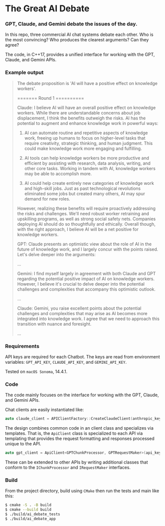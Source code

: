 # The Great AI Debate

### GPT, Claude, and Gemini debate the issues of the day.

In this repo, three commercial AI chat systems debate each other. Who is the most convincing? Who produces the clearest arguments? Can they agree?

The code, in C++17, provides a unified interface for working with the GPT, Claude, and Gemini APIs. 

### Example output

> The debate proposition is 'AI will have a positive effect on knowledge workers'.
> 
> ======= Round 1 ==========
> 
> Claude: I believe AI will have an overall positive effect on knowledge workers. While there are understandable concerns about job displacement, I think the benefits outweigh the risks. AI has the potential to augment and enhance knowledge work in powerful ways:
> 
> 1) AI can automate routine and repetitive aspects of knowledge work, freeing up humans to focus on higher-level tasks that require creativity, strategic thinking, and human judgment. This could make knowledge work more engaging and fulfilling.  
> 
> 2) AI tools can help knowledge workers be more productive and efficient by assisting with research, data analysis, writing, and other core tasks. Working in tandem with AI, knowledge workers may be able to accomplish more.
> 
> 3) AI could help create entirely new categories of knowledge work and high-skill jobs. Just as past technological revolutions eliminated some jobs but created many others, AI may spur demand for new roles.
> 
> However, realizing these benefits will require proactively addressing the risks and challenges. We'll need robust worker retraining and upskilling programs, as well as strong social safety nets. Companies deploying AI should do so thoughtfully and ethically. Overall though, with the right approach, I believe AI will be a net positive for knowledge workers.
> 
> GPT: Claude presents an optimistic view about the role of AI in the future of knowledge work, and I largely concur with the points raised. Let's delve deeper into the arguments:
> 
> ...
> 
> Gemini: I find myself largely in agreement with both Claude and GPT regarding the potential positive impact of AI on knowledge workers.  However, I believe it's crucial to delve deeper into the potential challenges and complexities that accompany this optimistic outlook.
> 
> ...
> 
> Claude: Gemini, you raise excellent points about the potential challenges and complexities that may arise as AI becomes more integrated into knowledge work. I agree that we need to approach this transition with nuance and foresight.
> 
> ...



### Requirements

API keys are required for each Chatbot. The keys are read from environment variables: `GPT_API_KEY`, `CLAUDE_API_KEY`, and `GEMINI_API_KEY`. 

Tested on `macOS Sonoma`, 14.4.1.

### Code

The code mainly focuses on the interface for working with the GPT, Claude, and Gemini APIs. 

Chat clients are easily instantiated like:

```C
auto claude_client = APIClientFactory::CreateClaudeClient(anthropic_key);
```

The design combines common code in an client class and specializes via templates. That is,
the `ApiClient` class is specialized to each API via templating that provides the request formatting and responses processed unique to the API.

```C
auto gpt_client = ApiClient<GPTChunkProcessor, GPTRequestMaker>(api_key);
```

These can be extended to other APIs by writing additional classes that conform to the `IChunkProcessor` and `IRequestMaker` interfaces.

### Build

From the project directory, build using `CMake` then run the tests and main like this: 

```bash
$ cmake -S . -B build
$ cmake --build build
$ ./build/ai_debate_tests
$ ./build/ai_debate_app
```